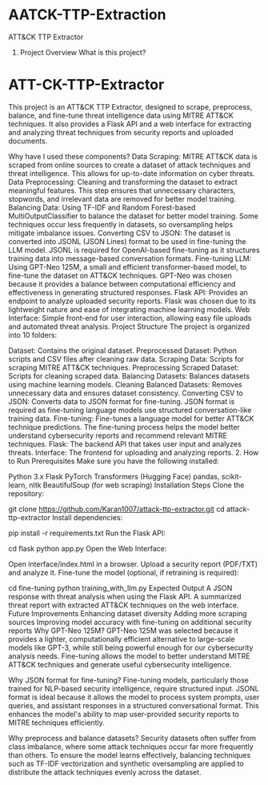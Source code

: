 # AATCK-TTP-Extraction
ATT&CK TTP Extractor
1. Project Overview
What is this project?
# ATT-CK-TTP-Extractor

This project is an ATT&CK TTP Extractor, designed to scrape, preprocess, balance, and fine-tune threat intelligence data using MITRE ATT&CK techniques. It also provides a Flask API and a web interface for extracting and analyzing threat techniques from security reports and uploaded documents.

Why have I used these components?
Data Scraping: MITRE ATT&CK data is scraped from online sources to create a dataset of attack techniques and threat intelligence. This allows for up-to-date information on cyber threats.
Data Preprocessing: Cleaning and transforming the dataset to extract meaningful features. This step ensures that unnecessary characters, stopwords, and irrelevant data are removed for better model training.
Balancing Data: Using TF-IDF and Random Forest-based MultiOutputClassifier to balance the dataset for better model training. Some techniques occur less frequently in datasets, so oversampling helps mitigate imbalance issues.
Converting CSV to JSON: The dataset is converted into JSONL (JSON Lines) format to be used in fine-tuning the LLM model. JSONL is required for OpenAI-based fine-tuning as it structures training data into message-based conversation formats.
Fine-tuning LLM: Using GPT-Neo 125M, a small and efficient transformer-based model, to fine-tune the dataset on ATT&CK techniques. GPT-Neo was chosen because it provides a balance between computational efficiency and effectiveness in generating structured responses.
Flask API: Provides an endpoint to analyze uploaded security reports. Flask was chosen due to its lightweight nature and ease of integrating machine learning models.
Web Interface: Simple front-end for user interaction, allowing easy file uploads and automated threat analysis.
Project Structure
The project is organized into 10 folders:

Dataset: Contains the original dataset.
Preprocessed Dataset: Python scripts and CSV files after cleaning raw data.
Scraping Data: Scripts for scraping MITRE ATT&CK techniques.
Preprocessing Scraped Dataset: Scripts for cleaning scraped data.
Balancing Datasets: Balances datasets using machine learning models.
Cleaning Balanced Datasets: Removes unnecessary data and ensures dataset consistency.
Converting CSV to JSON: Converts data to JSON format for fine-tuning. JSON format is required as fine-tuning language models use structured conversation-like training data.
Fine-tuning: Fine-tunes a language model for better ATT&CK technique predictions. The fine-tuning process helps the model better understand cybersecurity reports and recommend relevant MITRE techniques.
Flask: The backend API that takes user input and analyzes threats.
Interface: The frontend for uploading and analyzing reports.
2. How to Run
Prerequisites
Make sure you have the following installed:

Python 3.x
Flask
PyTorch
Transformers (Hugging Face)
pandas, scikit-learn, nltk
BeautifulSoup (for web scraping)
Installation Steps
Clone the repository:

git clone https://github.com/Karan1007/attack-ttp-extractor.git
cd attack-ttp-extractor
Install dependencies:

pip install -r requirements.txt
Run the Flask API:

cd flask
python app.py
Open the Web Interface:

Open interface/index.html in a browser.
Upload a security report (PDF/TXT) and analyze it.
Fine-tune the model (optional, if retraining is required):

cd fine-tuning
python training_with_llm.py
Expected Output
A JSON response with threat analysis when using the Flask API.
A summarized threat report with extracted ATT&CK techniques on the web interface.
Future Improvements
Enhancing dataset diversity
Adding more scraping sources
Improving model accuracy with fine-tuning on additional security reports
Why GPT-Neo 125M?
GPT-Neo 125M was selected because it provides a lighter, computationally efficient alternative to large-scale models like GPT-3, while still being powerful enough for our cybersecurity analysis needs. Fine-tuning allows the model to better understand MITRE ATT&CK techniques and generate useful cybersecurity intelligence.

Why JSON format for fine-tuning?
Fine-tuning models, particularly those trained for NLP-based security intelligence, require structured input. JSONL format is ideal because it allows the model to process system prompts, user queries, and assistant responses in a structured conversational format. This enhances the model's ability to map user-provided security reports to MITRE techniques efficiently.

Why preprocess and balance datasets?
Security datasets often suffer from class imbalance, where some attack techniques occur far more frequently than others. To ensure the model learns effectively, balancing techniques such as TF-IDF vectorization and synthetic oversampling are applied to distribute the attack techniques evenly across the dataset.
